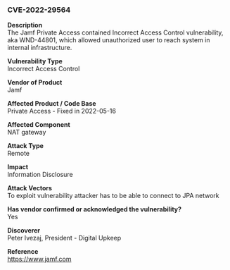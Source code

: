### CVE-2022-29564

**Description** \
The Jamf Private Access contained Incorrect Access Control vulnerability, aka WND-44801, which allowed unauthorized user to reach system in internal infrastructure.

**Vulnerability Type** \
Incorrect Access Control

**Vendor of Product** \
Jamf

**Affected Product / Code Base** \
Private Access - Fixed in 2022-05-16

**Affected Component** \
NAT gateway

**Attack Type** \
Remote

**Impact** \
Information Disclosure

**Attack Vectors** \
To exploit vulnerability attacker has to be able to connect to JPA network

**Has vendor confirmed or acknowledged the vulnerability?** \
Yes

**Discoverer** \
Peter Ivezaj, President - Digital Upkeep

**Reference** \
https://www.jamf.com
